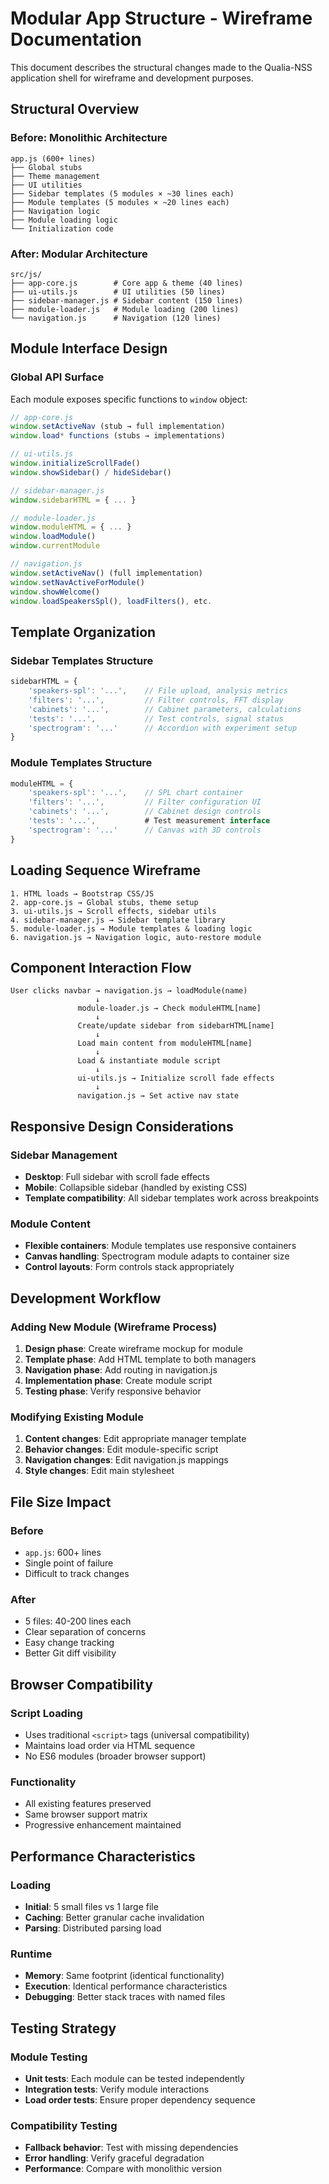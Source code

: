 # Modular App Structure - Wireframe Documentation

This document describes the structural changes made to the Qualia-NSS application shell for wireframe and development purposes.

## Structural Overview

### Before: Monolithic Architecture
```
app.js (600+ lines)
├── Global stubs
├── Theme management  
├── UI utilities
├── Sidebar templates (5 modules × ~30 lines each)
├── Module templates (5 modules × ~20 lines each)  
├── Navigation logic
├── Module loading logic
└── Initialization code
```

### After: Modular Architecture
```
src/js/
├── app-core.js        # Core app & theme (40 lines)
├── ui-utils.js        # UI utilities (50 lines)  
├── sidebar-manager.js # Sidebar content (150 lines)
├── module-loader.js   # Module loading (200 lines)
└── navigation.js      # Navigation (120 lines)
```

## Module Interface Design

### Global API Surface
Each module exposes specific functions to `window` object:

```javascript
// app-core.js
window.setActiveNav (stub → full implementation)
window.load* functions (stubs → implementations)

// ui-utils.js  
window.initializeScrollFade()
window.showSidebar() / hideSidebar()

// sidebar-manager.js
window.sidebarHTML = { ... }

// module-loader.js  
window.moduleHTML = { ... }
window.loadModule()
window.currentModule

// navigation.js
window.setActiveNav() (full implementation)
window.setNavActiveForModule()  
window.showWelcome()
window.loadSpeakersSpl(), loadFilters(), etc.
```

## Template Organization

### Sidebar Templates Structure
```javascript
sidebarHTML = {
    'speakers-spl': '...',    // File upload, analysis metrics
    'filters': '...',         // Filter controls, FFT display  
    'cabinets': '...',        // Cabinet parameters, calculations
    'tests': '...',           // Test controls, signal status
    'spectrogram': '...'      // Accordion with experiment setup
}
```

### Module Templates Structure  
```javascript
moduleHTML = {
    'speakers-spl': '...',    // SPL chart container
    'filters': '...',         // Filter configuration UI
    'cabinets': '...',        // Cabinet design controls  
    'tests': '...',           # Test measurement interface
    'spectrogram': '...'      // Canvas with 3D controls
}
```

## Loading Sequence Wireframe

```
1. HTML loads → Bootstrap CSS/JS
2. app-core.js → Global stubs, theme setup
3. ui-utils.js → Scroll effects, sidebar utils  
4. sidebar-manager.js → Sidebar template library
5. module-loader.js → Module templates & loading logic
6. navigation.js → Navigation logic, auto-restore module
```

## Component Interaction Flow

```
User clicks navbar → navigation.js → loadModule(name)
                   ↓
               module-loader.js → Check moduleHTML[name]  
                   ↓
               Create/update sidebar from sidebarHTML[name]
                   ↓
               Load main content from moduleHTML[name]
                   ↓  
               Load & instantiate module script
                   ↓
               ui-utils.js → Initialize scroll fade effects
                   ↓
               navigation.js → Set active nav state
```

## Responsive Design Considerations

### Sidebar Management
- **Desktop**: Full sidebar with scroll fade effects
- **Mobile**: Collapsible sidebar (handled by existing CSS)
- **Template compatibility**: All sidebar templates work across breakpoints

### Module Content
- **Flexible containers**: Module templates use responsive containers
- **Canvas handling**: Spectrogram module adapts to container size
- **Control layouts**: Form controls stack appropriately

## Development Workflow

### Adding New Module (Wireframe Process)
1. **Design phase**: Create wireframe mockup for module
2. **Template phase**: Add HTML template to both managers  
3. **Navigation phase**: Add routing in navigation.js
4. **Implementation phase**: Create module script
5. **Testing phase**: Verify responsive behavior

### Modifying Existing Module
1. **Content changes**: Edit appropriate manager template
2. **Behavior changes**: Edit module-specific script  
3. **Navigation changes**: Edit navigation.js mappings
4. **Style changes**: Edit main stylesheet

## File Size Impact

### Before
- `app.js`: 600+ lines
- Single point of failure
- Difficult to track changes

### After  
- 5 files: 40-200 lines each
- Clear separation of concerns
- Easy change tracking
- Better Git diff visibility

## Browser Compatibility

### Script Loading
- Uses traditional `<script>` tags (universal compatibility)
- Maintains load order via HTML sequence
- No ES6 modules (broader browser support)

### Functionality
- All existing features preserved
- Same browser support matrix  
- Progressive enhancement maintained

## Performance Characteristics

### Loading
- **Initial**: 5 small files vs 1 large file
- **Caching**: Better granular cache invalidation
- **Parsing**: Distributed parsing load

### Runtime
- **Memory**: Same footprint (identical functionality)
- **Execution**: Identical performance characteristics
- **Debugging**: Better stack traces with named files

## Testing Strategy

### Module Testing
- **Unit tests**: Each module can be tested independently
- **Integration tests**: Verify module interactions  
- **Load order tests**: Ensure proper dependency sequence

### Compatibility Testing  
- **Fallback behavior**: Test with missing dependencies
- **Error handling**: Verify graceful degradation
- **Performance**: Compare with monolithic version